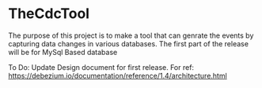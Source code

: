 # TheCdcTool
The purpose of this project is to make a tool that can genrate the events by capturing data changes in various databases. 
The first part of the release will be for MySql Based database



To Do:
Update Design document for first release.
For ref: https://debezium.io/documentation/reference/1.4/architecture.html
